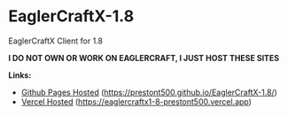 # EaglerCraftX-1.8
EaglerCraftX Client for 1.8
  
**I DO NOT OWN OR WORK ON EAGLERCRAFT, I JUST HOST THESE SITES**  
  
**Links:**
- [Github Pages Hosted](https://prestont500.github.io/EaglerCraftX-1.8/) (https://prestont500.github.io/EaglerCraftX-1.8/)
- [Vercel Hosted](https://eaglercraftx1-8-prestont500.vercel.app) (https://eaglercraftx1-8-prestont500.vercel.app)
